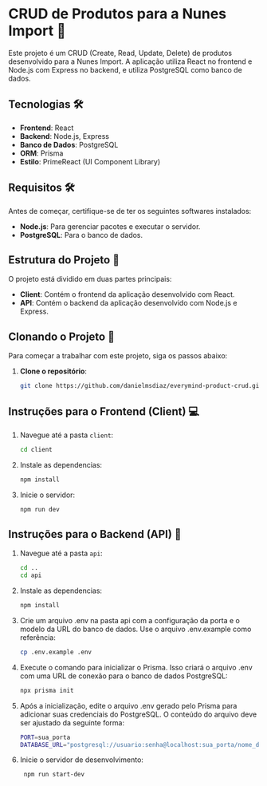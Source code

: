 # CRUD de Produtos para a Nunes Import 🚀

Este projeto é um CRUD (Create, Read, Update, Delete) de produtos desenvolvido para a Nunes Import. A aplicação utiliza React no frontend e Node.js com Express no backend, e utiliza PostgreSQL como banco de dados.

## Tecnologias 🛠️

- **Frontend**: React
- **Backend**: Node.js, Express
- **Banco de Dados**: PostgreSQL
- **ORM**: Prisma
- **Estilo**: PrimeReact (UI Component Library)

## Requisitos 🛠️

Antes de começar, certifique-se de ter os seguintes softwares instalados:

- **Node.js**: Para gerenciar pacotes e executar o servidor.
- **PostgreSQL**: Para o banco de dados.

## Estrutura do Projeto 📂

O projeto está dividido em duas partes principais:

- **Client**: Contém o frontend da aplicação desenvolvido com React.
- **API**: Contém o backend da aplicação desenvolvido com Node.js e Express.

## Clonando o Projeto 🔄

Para começar a trabalhar com este projeto, siga os passos abaixo:

1. **Clone o repositório**:

   ```bash
   git clone https://github.com/danielmsdiaz/everymind-product-crud.git

## Instruções para o Frontend (Client) 💻

1. Navegue até a pasta `client`:
   
   ```bash
   cd client

3. Instale as dependencias:
   
   ```bash
   npm install
   
5. Inicie o servidor:
   
   ```bash
   npm run dev

## Instruções para o Backend (API) 🔧

1. Navegue até a pasta `api`:
   
   ```bash
   cd ..
   cd api

3. Instale as dependencias:
   
   ```bash
   npm install
   
4. Crie um arquivo .env na pasta api com a configuração da porta e o modelo da URL do banco de dados. Use o arquivo .env.example como referência:
   
   ```bash
   cp .env.example .env

5. Execute o comando para inicializar o Prisma. Isso criará o arquivo .env com uma URL de conexão para o banco de dados PostgreSQL:
   
   ```bash
   npx prisma init

6. Após a inicialização, edite o arquivo .env gerado pelo Prisma para adicionar suas credenciais do PostgreSQL. O conteúdo do arquivo deve ser ajustado da seguinte forma:
    
   ```bash
   PORT=sua_porta
   DATABASE_URL="postgresql://usuario:senha@localhost:sua_porta/nome_do_banco?schema=public"

7. Inicie o servidor de desenvolvimento:
    
   ```bash
    npm run start-dev
